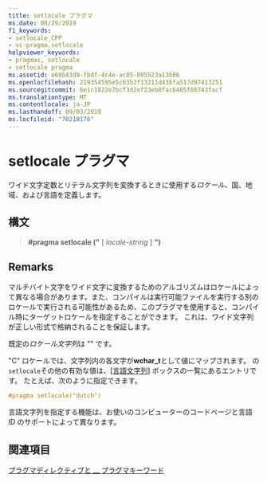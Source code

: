 ```yaml
---
title: setlocale プラグマ
ms.date: 08/29/2019
f1_keywords:
- setlocale_CPP
- vc-pragma.setlocale
helpviewer_keywords:
- pragmas, setlocale
- setlocale pragma
ms.assetid: e60b43d9-fbdf-4c4e-ac85-805523a13b86
ms.openlocfilehash: 219354595e5c63b2f13211d43bfa517d97413251
ms.sourcegitcommit: 6e1c1822e7bcf3d2ef23eb8fac6465f88743facf
ms.translationtype: MT
ms.contentlocale: ja-JP
ms.lasthandoff: 09/03/2019
ms.locfileid: "70218176"
---
```

# <a name="setlocale-pragma"></a>setlocale プラグマ

ワイド文字定数とリテラル文字列を変換するときに使用する*ロケール*、国、地域、および言語を定義します。

## <a name="syntax"></a>構文

> **#pragma setlocale ("** [ *locale-string* ] **")**

## <a name="remarks"></a>Remarks

マルチバイト文字をワイド文字に変換するためのアルゴリズムはロケールによって異なる場合があります。また、コンパイルは実行可能ファイルを実行する別のロケールで実行される可能性があるため、このプラグマを使用すると、コンパイル時にターゲットロケールを指定することができます。 これは、ワイド文字列が正しい形式で格納されることを保証します。

既定の*ロケール文字列*は "" です。

"C" ロケールでは、文字列内の各文字が**wchar_t**として値にマップされます。 の`setlocale`その他の有効な値は、[[言語文字列](../c-runtime-library/language-strings.md)] ボックスの一覧にあるエントリです。 たとえば、次のように指定できます。

```cpp
#pragma setlocale("dutch")
```

言語文字列を指定する機能は、お使いのコンピューターのコードページと言語 ID のサポートによって異なります。

## <a name="see-also"></a>関連項目

[プラグマディレクティブと __ プラグマキーワード](../preprocessor/pragma-directives-and-the-pragma-keyword.md)
